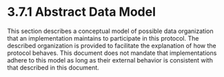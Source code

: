 <html dir="LTR" xmlns:mshelp="http://msdn.microsoft.com/mshelp" xmlns:ddue="http://ddue.schemas.microsoft.com/authoring/2003/5" xmlns:xlink="http://www.w3.org/1999/xlink" xmlns:tool="http://www.microsoft.com/tooltip">
 <body>
 <div id="header">
 <h1 class="heading">3.7.1 Abstract Data Model</h1>
 </div>
 <div id="mainSection">
 <div id="mainBody">
 <div id="allHistory" class="saveHistory"></div>
 <div id="sectionSection0" class="section" name="collapseableSection">
 

<p>This section describes a conceptual model of possible data
organization that an implementation maintains to participate in this protocol.
The described organization is provided to facilitate the explanation of how the
protocol behaves. This document does not mandate that implementations adhere to
this model as long as their external behavior is consistent with that described
in this document.</p>


 </div>
 </div>
 </div>
 </body>
</html>